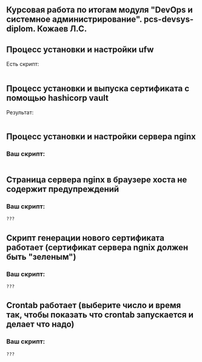 ## Курсовая работа по итогам модуля "DevOps и системное администрирование". pcs-devsys-diplom. Кожаев Л.С. 

## Процесс установки и настройки ufw

Есть скрипт:
```bash

```

## Процесс установки и выпуска сертификата с помощью hashicorp vault

Результат:
```bash

```

## Процесс установки и настройки сервера nginx
 
### Ваш скрипт:
```bash

```

## Страница сервера nginx в браузере хоста не содержит предупреждений


### Ваш скрипт:
```bash
???

```

## Скрипт генерации нового сертификата работает (сертификат сервера ngnix должен быть "зеленым")


### Ваш скрипт:
```bash
???
```

## Crontab работает (выберите число и время так, чтобы показать что crontab запускается и делает что надо)


### Ваш скрипт:
```bash
???
```
